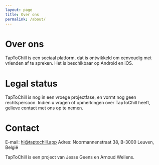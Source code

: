 ```yaml
---
layout: page
title: Over ons
permalink: /about/
---
```


# Over ons
TapToChill is een sociaal platform, dat is ontwikkeld om eenvoudig met vrienden af te spreken. Het is beschikbaar op Android en iOS.

# Legal status
TapToChill is nog in een vroege projectfase, en vormt nog geen rechtspersoon. Indien u vragen of opmerkingen over TapToChill heeft, gelieve contact met ons op te nemen.

# Contact
E-mail: [hi@taptochill.app](mailto:hi@taptochill.app)
Adres: Noormannenstraat 38, B-3000 Leuven, België

TapToChill is een project van Jesse Geens en Arnoud Wellens.
